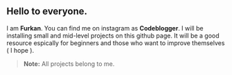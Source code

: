 ## Hello to everyone. 

I am **Furkan**. You can find me on instagram as **Codeblogger**. I will be installing small and mid-level projects on this github page. It will be a good resource espically for beginners and those who want to improve themselves ( I hope ).

> **Note:** All projects belong to me.


